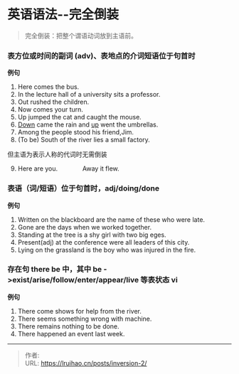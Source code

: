 # 英语语法--完全倒装


> 完全倒装：把整个谓语动词放到主语前。

### 表方位或时间的副词 (adv)、表地点的介词短语位于句首时

**例句**

1. Here comes the bus.
2. In the lecture hall of a university sits a professor.
3. Out rushed the children.
4. Now comes your turn.
5. Up jumped the cat and caught the mouse.
6. <u>Down</u> came the rain and <u>up</u> went the umbrellas.
7. Among the people stood his friend,Jim.
8. (To be) South of the river lies a small factory.

但主语为表示人称的代词时无需倒装

9. Here are you.&emsp;&emsp;&emsp;&emsp;Away it flew.

### 表语（词/短语）位于句首时，adj/doing/done

**例句**

1. Written on the blackboard are the name of these who were late.
2. Gone are the days when we worked together.
3. Standing at the tree is a shy girl with two big eges.
4. Present(adj) at the conference were all leaders of this city.
5. Lying on the grassland is the boy who was injured in the fire.

### 存在句 there be 中，其中 be \->exist/arise/follow/enter/appear/live 等表状态 vi

**例句**

1. There come shows for help from the river.
2. There seems something wrong with machine.
3. There remains nothing to be done.
4. There happened an event last week.


---

> 作者:   
> URL: https://lruihao.cn/posts/inversion-2/  

